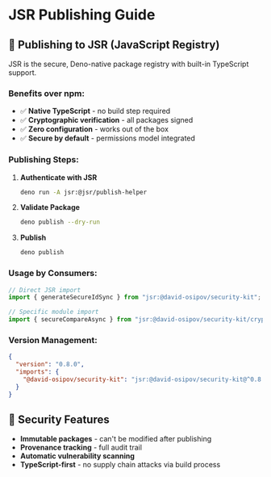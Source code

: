 # JSR Publishing Guide

## 🚀 Publishing to JSR (JavaScript Registry)

JSR is the secure, Deno-native package registry with built-in TypeScript support.

### Benefits over npm:
- ✅ **Native TypeScript** - no build step required
- ✅ **Cryptographic verification** - all packages signed
- ✅ **Zero configuration** - works out of the box
- ✅ **Secure by default** - permissions model integrated

### Publishing Steps:

1. **Authenticate with JSR**
   ```bash
   deno run -A jsr:@jsr/publish-helper
   ```

2. **Validate Package**
   ```bash
   deno publish --dry-run
   ```

3. **Publish**
   ```bash
   deno publish
   ```

### Usage by Consumers:

```typescript
// Direct JSR import
import { generateSecureIdSync } from "jsr:@david-osipov/security-kit";

// Specific module import
import { secureCompareAsync } from "jsr:@david-osipov/security-kit/crypto";
```

### Version Management:

```json
{
  "version": "0.8.0",
  "imports": {
    "@david-osipov/security-kit": "jsr:@david-osipov/security-kit@^0.8.0"
  }
}
```

## 🔐 Security Features

- **Immutable packages** - can't be modified after publishing
- **Provenance tracking** - full audit trail
- **Automatic vulnerability scanning** 
- **TypeScript-first** - no supply chain attacks via build process
